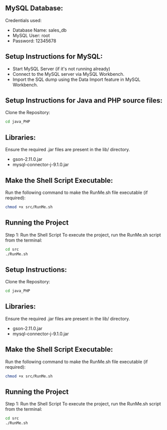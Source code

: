 ## MySQL Database:
Credentials used:
- Database Name: sales_db
- MySQL User: root
- Password: 12345678

## Setup Instructions for MySQL:
- Start MySQL Server (if it's not running already)
- Connect to the MySQL server via MySQL Workbench.
- Import the SQL dump using the Data Import feature in MySQL Workbench.

## Setup Instructions for Java and PHP source files:
Clone the Repository: 
```bash
cd java_PHP 
```

## Libraries: 
Ensure the required .jar files are present in the lib/ directory.
- gson-2.11.0.jar 
- mysql-connector-j-9.1.0.jar


## Make the Shell Script Executable: 
Run the following command to make the RunMe.sh file executable (if required): 
```bash
chmod +x src/RunMe.sh 
```

## Running the Project 
Step 1: Run the Shell Script To execute the project, run the RunMe.sh script from the terminal: 
```bash
cd src
./RunMe.sh
```


## Setup Instructions:
Clone the Repository: 
```bash
cd java_PHP 
```

## Libraries: 
Ensure the required .jar files are present in the lib/ directory.
- gson-2.11.0.jar 
- mysql-connector-j-9.1.0.jar


## Make the Shell Script Executable: 
Run the following command to make the RunMe.sh file executable (if required): 
```bash
chmod +x src/RunMe.sh 
```

## Running the Project 
Step 1: Run the Shell Script To execute the project, run the RunMe.sh script from the terminal: 
```bash
cd src
./RunMe.sh
```

